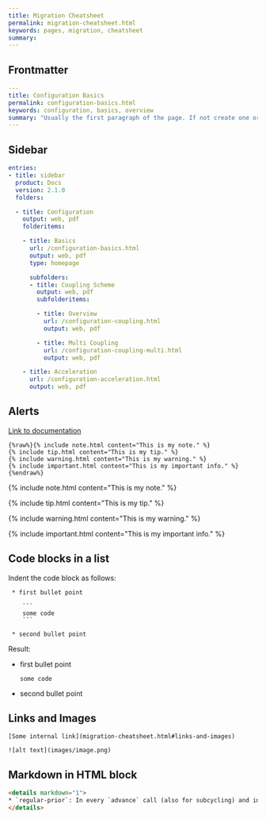 ```yaml
---
title: Migration Cheatsheet
permalink: migration-cheatsheet.html
keywords: pages, migration, cheatsheet
summary:
---
```


## Frontmatter

```yaml
---
title: Configuration Basics
permalink: configuration-basics.html
keywords: configuration, basics, overview
summary: "Usually the first paragraph of the page. If not create one or simple leave the field blank"
---
```

## Sidebar

```yaml
entries:
- title: sidebar
  product: Docs
  version: 2.1.0
  folders:

  - title: Configuration
    output: web, pdf
    folderitems:

    - title: Basics
      url: /configuration-basics.html
      output: web, pdf
      type: homepage

      subfolders:
      - title: Coupling Scheme
        output: web, pdf
        subfolderitems:

        - title: Overview
          url: /configuration-coupling.html
          output: web, pdf

        - title: Multi Coupling
          url: /configuration-coupling-multi.html
          output: web, pdf

    - title: Acceleration
      url: /configuration-acceleration.html
      output: web, pdf
```

## Alerts

[Link to documentation](https://idratherbewriting.com/documentation-theme-jekyll/mydoc_alerts.html)

```
{%raw%}{% include note.html content="This is my note." %}
{% include tip.html content="This is my tip." %}
{% include warning.html content="This is my warning." %}
{% include important.html content="This is my important info." %}{%endraw%}
```

{% include note.html content="This is my note." %}

{% include tip.html content="This is my tip." %}

{% include warning.html content="This is my warning." %}

{% include important.html content="This is my important info." %}


## Code blocks in a list

Indent the code block as follows:

````
 * first bullet point

    ```
    some code
    ```

 * second bullet point
````

Result:

 * first bullet point

    ```
    some code
    ```

 * second bullet point

## Links and Images

```
[Some internal link](migration-cheatsheet.html#links-and-images)

![alt text](images/image.png)
```

## Markdown in HTML block

```html
<details markdown="1">
* `regular-prior`: In every `advance` call (also for subcycling) and in ...
</details>
```